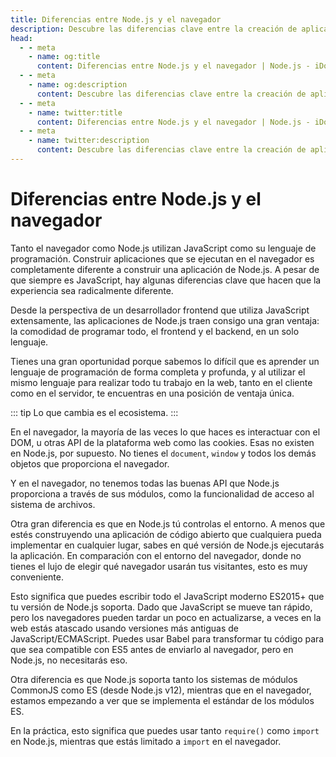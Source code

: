 ```yaml
---
title: Diferencias entre Node.js y el navegador
description: Descubre las diferencias clave entre la creación de aplicaciones en Node.js y el navegador, incluyendo el ecosistema, el control del entorno y los sistemas de módulos.
head:
  - - meta
    - name: og:title
      content: Diferencias entre Node.js y el navegador | Node.js - iDoc.dev
  - - meta
    - name: og:description
      content: Descubre las diferencias clave entre la creación de aplicaciones en Node.js y el navegador, incluyendo el ecosistema, el control del entorno y los sistemas de módulos.
  - - meta
    - name: twitter:title
      content: Diferencias entre Node.js y el navegador | Node.js - iDoc.dev
  - - meta
    - name: twitter:description
      content: Descubre las diferencias clave entre la creación de aplicaciones en Node.js y el navegador, incluyendo el ecosistema, el control del entorno y los sistemas de módulos.
---
```



# Diferencias entre Node.js y el navegador

Tanto el navegador como Node.js utilizan JavaScript como su lenguaje de programación. Construir aplicaciones que se ejecutan en el navegador es completamente diferente a construir una aplicación de Node.js. A pesar de que siempre es JavaScript, hay algunas diferencias clave que hacen que la experiencia sea radicalmente diferente.

Desde la perspectiva de un desarrollador frontend que utiliza JavaScript extensamente, las aplicaciones de Node.js traen consigo una gran ventaja: la comodidad de programar todo, el frontend y el backend, en un solo lenguaje.

Tienes una gran oportunidad porque sabemos lo difícil que es aprender un lenguaje de programación de forma completa y profunda, y al utilizar el mismo lenguaje para realizar todo tu trabajo en la web, tanto en el cliente como en el servidor, te encuentras en una posición de ventaja única.

::: tip
Lo que cambia es el ecosistema.
:::

En el navegador, la mayoría de las veces lo que haces es interactuar con el DOM, u otras API de la plataforma web como las cookies. Esas no existen en Node.js, por supuesto. No tienes el `document`, `window` y todos los demás objetos que proporciona el navegador.

Y en el navegador, no tenemos todas las buenas API que Node.js proporciona a través de sus módulos, como la funcionalidad de acceso al sistema de archivos.

Otra gran diferencia es que en Node.js tú controlas el entorno. A menos que estés construyendo una aplicación de código abierto que cualquiera pueda implementar en cualquier lugar, sabes en qué versión de Node.js ejecutarás la aplicación. En comparación con el entorno del navegador, donde no tienes el lujo de elegir qué navegador usarán tus visitantes, esto es muy conveniente.

Esto significa que puedes escribir todo el JavaScript moderno ES2015+ que tu versión de Node.js soporta. Dado que JavaScript se mueve tan rápido, pero los navegadores pueden tardar un poco en actualizarse, a veces en la web estás atascado usando versiones más antiguas de JavaScript/ECMAScript. Puedes usar Babel para transformar tu código para que sea compatible con ES5 antes de enviarlo al navegador, pero en Node.js, no necesitarás eso.

Otra diferencia es que Node.js soporta tanto los sistemas de módulos CommonJS como ES (desde Node.js v12), mientras que en el navegador, estamos empezando a ver que se implementa el estándar de los módulos ES.

En la práctica, esto significa que puedes usar tanto `require()` como `import` en Node.js, mientras que estás limitado a `import` en el navegador.

